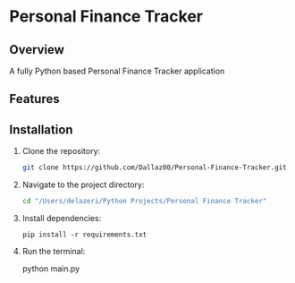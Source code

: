 # Personal Finance Tracker

## Overview

A fully Python based Personal Finance Tracker application

## Features

## Installation

1. Clone the repository:

   ```bash
   git clone https://github.com/Dallaz00/Personal-Finance-Tracker.git
   ```

2. Navigate to the project directory:

   ```bash
   cd "/Users/delazeri/Python Projects/Personal Finance Tracker"
   ```

3. Install dependencies:

   ```
   pip install -r requirements.txt
   ```

4. Run the terminal:

   python main.py